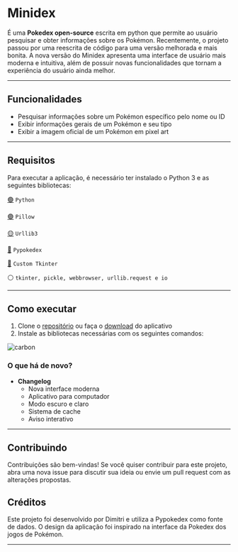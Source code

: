 # Minidex

É uma **Pokedex open-source** escrita em python que permite ao usuário pesquisar e obter informações sobre os Pokémon. Recentemente, o projeto passou por uma reescrita de código para uma versão melhorada e mais bonita. A nova versão do Minidex apresenta uma interface de usuário mais moderna e intuitiva, além de possuir novas funcionalidades que tornam a experiência do usuário ainda melhor.

---

## Funcionalidades

- Pesquisar informações sobre um Pokémon específico pelo nome ou ID
- Exibir informações gerais de um Pokémon e seu tipo
- Exibir a imagem oficial de um Pokémon em pixel art

---

## Requisitos

Para executar a aplicação, é necessário ter instalado o Python 3 e as seguintes bibliotecas:

[🟢](https://www.python.org/) `Python`

[🟣](https://pypi.org/project/Pillow/) `Pillow`

[🟡](https://pypi.org/project/urllib3/) `Urllib3`

[🔴](https://github.com/arnavb/pypokedex) `Pypokedex`

[🔵](https://github.com/TomSchimansky/CustomTkinter) `Custom Tkinter`

⚪️ `tkinter, pickle, webbrowser, urllib.request e io`

---

## Como executar

1. Clone o [repositório](https://github.com/Dimitri-Matheus/Pokedex-Modern) ou faça o [download](https://github.com/Dimitri-Matheus/Pokedex-Modern/releases) do aplicativo
2. Instale as bibliotecas necessárias com os seguintes comandos:

![carbon](https://github.com/Dimitri-Matheus/Minidex/assets/121637762/5f59cf6b-8c42-4af1-935d-0653ea269006)


### O que há de novo?

+ **Changelog**
   - Nova interface moderna
   - Aplicativo para computador
   - Modo escuro e claro
   - Sistema de cache
   - Aviso interativo

---

## Contribuindo

Contribuições são bem-vindas! Se você quiser contribuir para este projeto, abra uma nova issue para discutir sua ideia ou envie um pull request com as alterações propostas.

## Créditos

Este projeto foi desenvolvido por Dimitri e utiliza a Pypokedex como fonte de dados. O design da aplicação foi inspirado na interface da Pokedex dos jogos de Pokémon.

---
